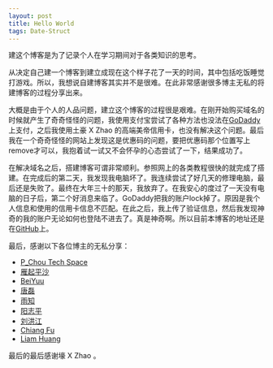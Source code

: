 ```yaml
---
layout: post
title: Hello World
tags: Date-Struct
---
```


建这个博客是为了记录个人在学习期间对于各类知识的思考。

从决定自己建一个博客到建立成现在这个样子花了一天的时间，其中包括吃饭睡觉打游戏。所以，我想说自建博客其实并不是很难。在此非常感谢很多博主无私的将建博客的过程分享出来。

大概是由于个人的人品问题，建立这个博客的过程很是艰难。在刚开始购买域名的时候就产生了奇奇怪怪的问题，我使用支付宝尝试了各种方法也没法在[GoDaddy](https://www.godaddy.com/)上支付，之后我使用土豪 X Zhao 的高端美帝信用卡，也没有解决这个问题。最后我在一个奇奇怪怪的网站上发现这是优惠码的问题，要把优惠码那个位置写上remove才可以，我抱着试一试又不会怀孕的心态尝试了一下，结果成功了。

在解决域名之后，搭建博客可谓非常顺利。参照网上的各类教程很快的就完成了搭建。在完成后的第二天，我发现我电脑坏了。我连续尝试了好几天的修理电脑，最后还是失败了。最终在大年三十的那天，我放弃了。在我安心的度过了一天没有电脑的日子后，第二个好消息来临了。GoDaddy把我的账户lock掉了。原因是我个人信息和使用的信用卡信息不匹配。在此之后，我上传了验证信息，然后我发现神奇的我的账户无论如何也登陆不进去了。真是神奇啊。所以目前本博客的地址还是在[GitHub](http://qiaochongzhi.github.io)上。	

最后，感谢以下各位博主的无私分享：

+ [P_Chou Tech Space](http://www.pchou.info/web-build/2013/01/03/build-github-blog-page-01.html)
+ [雁起平沙](http://yanping.me/cn/blog/2013/08/12/about-github-pages-step-by-step-video/) 
+ [BeiYuu](http://beiyuu.com/github-pages/)
+ [唐磊](http://www.tanglei.name/use-github-to-make-hello-world/)
+ [雨知](http://www.cnblogs.com/purediy/archive/2013/03/07/2948892.html)
+ [阳志平](http://www.yangzhiping.com/tech/writing-space.html)
+ [刘洪江](http://liuhongjiang.github.io/tech/blog/2012/11/21/how-to-build-blog/)
+ [Chiang Fu](http://fuqcool.me/2012/08/jekyll-pygments-install-usage/)
+ [Liam Huang](http://liam0205.me/)


最后的最后感谢壕 X Zhao 。